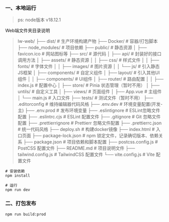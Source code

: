 ### 一、本地运行

> ps: node版本 v18.12.1

Web端文件夹目录说明

> lw-web/
> ├── dist/ # 生产环境构建产物
> ├── Docker/ # 容器/打包脚本
> ├── node_modules/ # 项目依赖
> ├── public/ # 静态资源
> │ ├── favicon.ico # 网站图标等
> ├── src/ # 源代码
> │ ├── api/ # 封装好的接口调用方法
> │ ├── assets/ # 静态资源
> │ │ ├── css/ # 样式文件
> │ │ ├── fonts/ # 字体文件
> │ │ ├── images/ # 图片资源
> │ │ └── js/ # 引入静态JS框架
> │ ├── components/ # 自定义组件
> │ ├── layout/ # 引入其他UI组件
> │ │ ├── components/ # UI组件
> │ ├── router/ # 路由配置
> │ │ ├── index.js # 配置中心
> │ ├── store/ # Pinia 状态管理（暂时不用）
> │ ├── untils/ # 自定义工具
> │ ├── views/ # 页面组件
> │ ├── App.vue # 主组件
> │ └── main.js # 入口文件
> ├── tests/ # 测试文件（暂时不用）
> ├── .editorconfig # 维持编辑器代码风格
> ├── .env.dev # 环境变量配置(开发-主)
> ├── .env.prod # 发布环境变量
> ├── .eslintignore # ESLint忽略文件配置
> ├── .eslintrc.cjs # ESLint 配置文件
> ├── .gitignore # Git 忽略文件配置
> ├── .prettierrignore # Prettierr 忽略文件配置
> ├── .prettierrc.json # 统一代码风格
> ├── deploy.sh # 构建docker镜像
> ├── index.html # 入口页面
> ├── package-lock.json # npm 锁定文件，记录确切版本、依赖关系
> ├── package.json # 项目依赖和脚本配置
> ├── postcss.config.js # PostCSS 配置文件
> ├── README.md # 项目说明文件
> ├── tailwind.config.js # TailwindCSS 配置文件
> └── vite.config.js # Vite 配置文件


```shell
# 安装依赖
npm install

# 运行
npm run dev
```

### 二、打包发布

```shell
npm run build:prod
```
